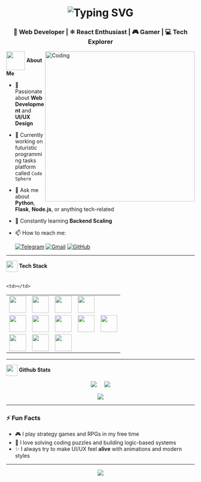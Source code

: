 <h1 align="center">
  <img src="https://readme-typing-svg.herokuapp.com?font=Fira+Code&size=30&pause=1000&center=true&vCenter=true&width=600&lines=Hello%2C+World!;My+name+is+Mehrubon+%F0%9F%91%8B" alt="Typing SVG" />
</h1>
<h3 align="center">🚀 Web Developer | ⚛️ React Enthusiast | 🎮 Gamer | 💻 Tech Explorer</h3>

<img align="right" alt="Coding" width="400" src="https://media.giphy.com/media/qgQUggAC3Pfv687qPC/giphy.gif">

<span style="margin-bottom: 15px">
  <img src="https://media3.giphy.com/media/v1.Y2lkPTc5MGI3NjExYmY0dnozeTNkdW9qN25pa2d3OGRnbGwzazI2aml1cGIzMzV5cGRieiZlcD12MV9pbnRlcm5hbF9naWZfYnlfaWQmY3Q9cw/6n6N2o22gKVeDQDGy8/giphy.gif" align="absmiddle" width="50px" height="50px" /> 
  <b> About Me </b>
</span>
<br>

- 🌟 Passionate about **Web Development** and **UI/UX Design** <br>
- 🔭 Currently working on futuristic programming tasks platform called `Code Sphere` <br>
- 💬 Ask me about **Python**, **Flask**, **Node.js**, or anything tech-related <br>
- 🎯 Constantly learning **Backend Scaling** <br>
- 📫 How to reach me:

  [![Telegram](https://img.shields.io/badge/Telegram-2CA5E0?style=flat&logo=telegram&logoColor=white)](https://t.me/nabiev06)  [![Gmail](https://img.shields.io/badge/Gmail-D14836?style=flat&logo=gmail&logoColor=white)](mailto:https://https://mail.google.com/nmbnc2008)  [![GitHub](https://img.shields.io/badge/GitHub-100000?style=flat&logo=github&logoColor=white)](https://github.com/mehruboni-nabii)  

---

<span style="margin-bottom: 15px">
  <img src="https://media1.giphy.com/media/v1.Y2lkPTc5MGI3NjExY3pzYTZxNnMzMmZ0dDRlcmI1M2t5ajI1YXU3M3dybWYyd2QxY3JjNyZlcD12MV9pbnRlcm5hbF9naWZfYnlfaWQmY3Q9cw/juua9i2c2fA0AIp2iq/giphy.gif" width="30px" height="30px" align="absmiddle" />
  <b>Tech Stack</b>
</span>
<br><br>

<table align="center" margin-top="15">
  <tr>
    <!--<td align="center">
      <img src="https://img.shields.io/badge/React-20232A?style=for-the-badge&logo=react&logoColor=61DAFB" style="height:45px;" />
    </td>
    <td align="center">
      <img src="https://img.shields.io/badge/Vite-646CFF?style=for-the-badge&logo=vite&logoColor=white" style="height:45px;" />
    </td>-->
    <td align="center">
      <img src="https://img.shields.io/badge/HTML5-E34F26?style=for-the-badge&logo=html5&logoColor=white" style="height:45px;" />
    </td>
    <td align="center">
      <img src="https://img.shields.io/badge/CSS3-1572B6?style=for-the-badge&logo=css3&logoColor=white" style="height:45px;" />
    </td>
    <td align="center">
      <img src="https://img.shields.io/badge/JavaScript-F7DF1E?style=for-the-badge&logo=javascript&logoColor=black" style="height:45px;" />
    </td>
    <td align="center">
      <img src="https://img.shields.io/badge/Godot-478CBF?style=for-the-badge&logo=godot-engine&logoColor=white" style="height:45px;" />
    </td>
  </tr>
  <tr>
    <td align="center">
      <img src="https://img.shields.io/badge/Node.js-339933?style=for-the-badge&logo=nodedotjs&logoColor=white" style="height:45px;" />
    </td>
    <td align="center">
      <img src="https://img.shields.io/badge/C++-00599C?style=for-the-badge&logo=c%2B%2B&logoColor=white" style="height:45px;" />
    </td>
    <td align="center">
      <img src="https://img.shields.io/badge/Python-3776AB?style=for-the-badge&logo=python&logoColor=white" style="height:45px;" />
    </td>
    <td align="center">
      <img src="https://img.shields.io/badge/Flask-000000?style=for-the-badge&logo=flask&logoColor=white" style="height:45px;" />
    </td>
    <td align="center">
      <img src="https://img.shields.io/badge/Django-092E20?style=for-the-badge&logo=django&logoColor=white" style="height:45px;" />
    </td>
  </tr>
  <tr>
    <td align="center">
      <img src="https://img.shields.io/badge/MySQL-005C84?style=for-the-badge&logo=mysql&logoColor=white" style="height:45px;" />
    </td>
    <td align="center">
      <img src="https://img.shields.io/badge/MongoDB-47A248?style=for-the-badge&logo=mongodb&logoColor=white" style="height:45px;" />
    </td>
    <td align="center">
      <img src="https://img.shields.io/badge/Firebase-FFCA28?style=for-the-badge&logo=firebase&logoColor=black" style="height:45px;" />
    </td>
     
    <td></td>
  </tr>
</table>

---

<img src="https://media0.giphy.com/media/v1.Y2lkPTc5MGI3NjExaDdsb3NlaWx6eDc4aXR0YWNpMmJ6dWI1c2hrNDBxYWdoaTRrd3hxMiZlcD12MV9pbnRlcm5hbF9naWZfYnlfaWQmY3Q9cw/PkGLJIKYcgCYrxdpks/giphy.gif" width="30px" height="30px" 
 align = "absmiddle"/> <b> Github Stats </b>

<div align="center">

  <!-- GitHub Stats Row -->
  <div style="display: flex; justify-content: center; gap: 20px; flex-wrap: wrap;">
    <img src="https://github-readme-streak-stats.herokuapp.com/?user=mehruboni-nabii&theme=radical&hide_border=true" style="max-width: 70%;" />
    <img src="https://github-readme-stats.vercel.app/api/top-langs/?username=mehruboni-nabii&langs_count=10&layout=compact&theme=radical&count_private=false" style="max-width: 48%;" />
  </div>
  <br/>
  <!-- GitHub Streak -->
    <img src="https://github-readme-stats.vercel.app/api?username=mehruboni-nabii&show_icons=true&hide_title=true&hide=prs&count_private=true&hide_border=true&theme=radical" style="max-width: 48%;"/>
</div>

---

<!--### 📂 Featured Projects
Here are a few cool things I've been working on:

- 🗂️ [eJournal Admin Panel](https://github.com/yourRepoLink) – Smooth UI, futuristic design for student tracking  
- 🤖 [SejongAppBackend](https://github.com/yourRepoLink) – Django + MongoDB backend for a course platform  
- ♟️ [Custom AI Chess](https://github.com/yourRepoLink) – Unique rules and Gemini-powered AI  
- 🧠 [Contest Tasks Page](https://github.com/yourRepoLink) – Full of dark-glass visuals and real-time countdown logic  

--- -->

### ⚡ Fun Facts
- 🎮 I play strategy games and RPGs in my free time  
- 🧠 I love solving coding puzzles and building logic-based systems  
- ✨ I always try to make UI/UX feel **alive** with animations and modern styles

---

<p align="center">
  <img src="https://capsule-render.vercel.app/api?type=waving&color=00BFFF&height=100&section=footer"/>
</p>
